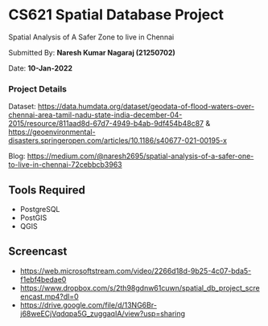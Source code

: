 # CS621 Spatial Database Project
Spatial Analysis of A Safer Zone to live in Chennai

Submitted By: **Naresh Kumar Nagaraj (21250702)**

Date: **10-Jan-2022**

### Project Details
Dataset: https://data.humdata.org/dataset/geodata-of-flood-waters-over-chennai-area-tamil-nadu-state-india-december-04-2015/resource/811aad8d-67d7-4949-b4ab-9df454b48c87
&
https://geoenvironmental-disasters.springeropen.com/articles/10.1186/s40677-021-00195-x

Blog: https://medium.com/@naresh2695/spatial-analysis-of-a-safer-one-to-live-in-chennai-72cebbcb3963

## Tools Required
* PostgreSQL
* PostGIS
* QGIS

## Screencast
* https://web.microsoftstream.com/video/2266d18d-9b25-4c07-bda5-f1ebf4bedae0
* https://www.dropbox.com/s/2th98gdnw61cuwn/spatial_db_project_screencast.mp4?dl=0
* https://drive.google.com/file/d/13NG6Br-j68weECjVqdqpa5G_zuggaqIA/view?usp=sharing
